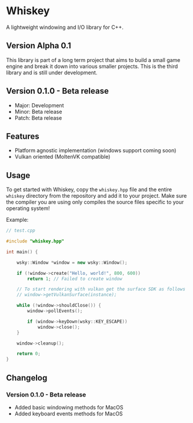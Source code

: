 # Whiskey
A lightweight windowing and I/O library for C++.

## Version Alpha 0.1
This library is part of a long term project that aims to build a small game engine and break it down into various smaller projects.
This is the third library and is still under development.

## Version 0.1.0 - Beta release
- Major: Development
- Minor: Beta release
- Patch: Beta release

## Features
- Platform agnostic implementation (windows support coming soon)
- Vulkan oriented (MoltenVK compatible)

## Usage
To get started with Whiskey, copy the `whiskey.hpp` file and the entire `whiskey` directory from the repository and add it to your project.
Make sure the compiler you are using only compiles the source files specific to your operating system!

Example:
```C++
// test.cpp

#include "whiskey.hpp"

int main() {

    wsky::Window *window = new wsky::Window();

    if (!window->create("Hello, world!", 800, 600))
        return 1; // Failed to create window

    // To start rendering with vulkan get the surface SDK as follows
    // window->getVulkanSurface(instance);

    while (!window->shouldClose()) {
        window->pollEvents();

        if (window->keyDown(wsky::KEY_ESCAPE))
            window->close();
    }

    window->cleanup();

    return 0;
}

```

## Changelog

### Version 0.1.0 - Beta release
- Added basic windowing methods for MacOS
- Added keyboard events methods for MacOS

